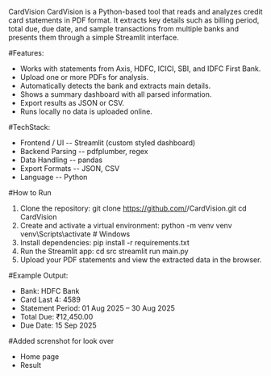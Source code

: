 CardVision
CardVision is a Python-based tool that reads and analyzes credit card statements in PDF format.
It extracts key details such as billing period, total due, due date, and sample transactions from multiple banks and presents them through a simple Streamlit interface.

#Features:
- Works with statements from Axis, HDFC, ICICI, SBI, and IDFC First Bank.
- Upload one or more PDFs for analysis.
- Automatically detects the bank and extracts main details.
- Shows a summary dashboard with all parsed information.
- Export results as JSON or CSV.
- Runs locally  no data is uploaded online.

#TechStack:
- Frontend / UI -- Streamlit (custom styled dashboard)
- Backend Parsing -- pdfplumber, regex
- Data Handling -- pandas
- Export Formats -- JSON, CSV
- Language -- Python

#How to Run
1. Clone the repository:
	git clone https://github.com/<your-username>/CardVision.git
	cd CardVision
2. Create and activate a virtual environment:
	python -m venv venv
	venv\Scripts\activate      # Windows
3. Install dependencies:
	pip install -r requirements.txt
4. Run the Streamlit app:
	cd src
	streamlit run main.py
5. Upload your PDF statements and view the extracted data in the browser.

#Example Output:
- Bank: HDFC Bank
- Card Last 4: 4589
- Statement Period: 01 Aug 2025 – 30 Aug 2025
- Total Due: ₹12,450.00
- Due Date: 15 Sep 2025

#Added screnshot for look over 
- Home page
- Result

